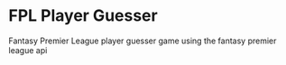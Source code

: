 # FPL Player Guesser

Fantasy Premier League player guesser game using the fantasy premier league api 
